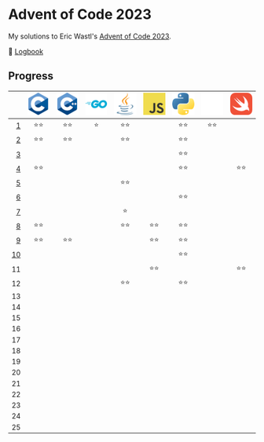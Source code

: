 # Advent of Code 2023

My solutions to Eric Wastl's [Advent of Code 2023](https://adventofcode.com/2023).

📝 [Logbook](logbook/README.md)

## Progress

| | [![C](logos/c.png)](/aoc23c/) | [![C++](logos/cpp.png)](/aoc23cpp/) | [![Go](logos/go.png)](/aoc23go/) | [![Java++](logos/java.png)](/aoc23java/) | [![JavaScript](logos/js.png)](/aoc23js/) | [![Python](logos/py.png)](/aoc23py/) | [![Rust](logos/rs.png)](/aoc23rs/) | [![Swift](logos/swift.png)](/aoc23swift/) |
|--:|:-:|:-:|:-:|:-:|:-:|:-:|:-:|:-:|
|  [1](logbook/day01.md) | ⭐️⭐️ | ⭐️⭐️ | ⭐️ | ⭐️⭐️ | | ⭐️⭐️ | ⭐️⭐️ | |
|  [2](logbook/day02.md) | ⭐️⭐️ | ⭐️⭐️ | | ⭐️⭐️ | | ⭐️⭐️ | | | |
|  [3](logbook/day03.md) | | | | | | ⭐️⭐️ | | |
|  [4](logbook/day04.md) | ⭐️⭐️ | | | | | ⭐️⭐️ | | ⭐️⭐️ |
|  [5](logbook/day05.md) | | | | ⭐️⭐️ | | | | |
|  [6](logbook/day06.md) | | | | | | ⭐️⭐️ | | |
|  [7](logbook/day07.md) | | | | ⭐️ | | | | |
|  [8](logbook/day08.md) | ⭐️⭐️ | | | ⭐️⭐️ | ⭐️⭐️ | ⭐️⭐️ | | |
|  [9](logbook/day09.md) | ⭐️⭐️ | ⭐️⭐️ | | | ⭐️⭐️ | ⭐️⭐️ | | |
| [10](logbook/day10.md) | | | | | | ⭐️⭐️ | | |
| 11 | | | | | ⭐️⭐️ | | | ⭐️⭐️ |
| 12 | | | | ⭐️⭐️ | | ⭐️⭐️ | | |
| 13 | | | | | | | | |
| 14 | | | | | | | | |
| 15 | | | | | | | | |
| 16 | | | | | | | | |
| 17 | | | | | | | | |
| 18 | | | | | | | | |
| 19 | | | | | | | | |
| 20 | | | | | | | | |
| 21 | | | | | | | | |
| 22 | | | | | | | | |
| 23 | | | | | | | | |
| 24 | | | | | | | | |
| 25 | | | | | | | | |
